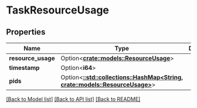 # TaskResourceUsage

## Properties

Name | Type | Description | Notes
------------ | ------------- | ------------- | -------------
**resource_usage** | Option<[**crate::models::ResourceUsage**](ResourceUsage.md)> |  | [optional]
**timestamp** | Option<**i64**> |  | [optional]
**pids** | Option<[**::std::collections::HashMap<String, crate::models::ResourceUsage>**](ResourceUsage.md)> |  | [optional]

[[Back to Model list]](../README.md#documentation-for-models) [[Back to API list]](../README.md#documentation-for-api-endpoints) [[Back to README]](../README.md)


